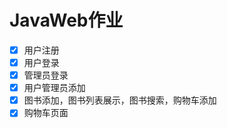 # JavaWeb作业

- [x] 用户注册
- [x] 用户登录
- [x] 管理员登录
- [x] 用户管理员添加
- [x] 图书添加，图书列表展示，图书搜索，购物车添加
- [x] 购物车页面